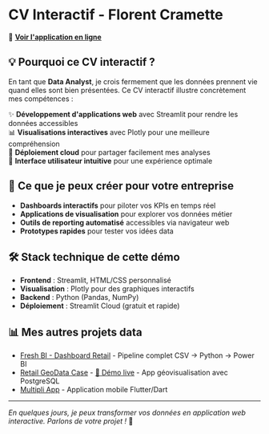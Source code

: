 # CV Interactif - Florent Cramette

🚀 **[Voir l'application en ligne](https://cvflorentcramettedata.streamlit.app/)**

## 💡 Pourquoi ce CV interactif ?

En tant que **Data Analyst**, je crois fermement que les données prennent vie quand elles sont bien présentées. Ce CV interactif illustre concrètement mes compétences :

✨ **Développement d'applications web** avec Streamlit pour rendre les données accessibles  
📊 **Visualisations interactives** avec Plotly pour une meilleure compréhension  
🚀 **Déploiement cloud** pour partager facilement mes analyses  
🎨 **Interface utilisateur intuitive** pour une expérience optimale  

## 🎯 Ce que je peux créer pour votre entreprise

- **Dashboards interactifs** pour piloter vos KPIs en temps réel
- **Applications de visualisation** pour explorer vos données métier
- **Outils de reporting automatisé** accessibles via navigateur web
- **Prototypes rapides** pour tester vos idées data

## 🛠️ Stack technique de cette démo

- **Frontend** : Streamlit, HTML/CSS personnalisé
- **Visualisation** : Plotly pour des graphiques interactifs
- **Backend** : Python (Pandas, NumPy)
- **Déploiement** : Streamlit Cloud (gratuit et rapide)

## 📊 Mes autres projets data

- [Fresh BI - Dashboard Retail](https://github.com/FlorentCramette/retail-bi-poc) - Pipeline complet CSV → Python → Power BI
- [Retail GeoData Case](https://github.com/FlorentCramette/retail_geodata_case) - [🔗 Démo live](https://retailgeodatacase-jjdsfxbvgmdwn3n4yzh6pg.streamlit.app/) - App géovisualisation avec PostgreSQL
- [Multipli App](https://github.com/FlorentCramette/multipli_app) - Application mobile Flutter/Dart

---
*En quelques jours, je peux transformer vos données en application web interactive. Parlons de votre projet !* 💪
